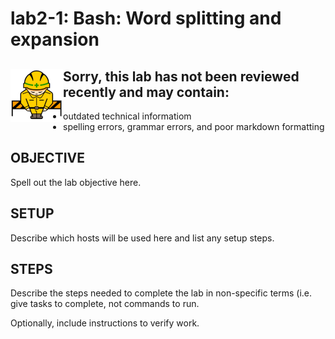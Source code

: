 # lab2-1: Bash: Word splitting and expansion
## <img align="left" src="../images/ConstructionSign.png">Sorry, this lab has not been reviewed recently and may contain:
  - outdated technical informatiom
  - spelling errors, grammar errors, and poor markdown formatting

## OBJECTIVE

Spell out the lab objective here.

## SETUP

Describe which hosts will be used here and list any setup steps.

## STEPS

Describe the steps needed to complete the lab in non-specific terms (i.e. give
tasks to complete, not commands to run.

Optionally, include instructions to verify work.
